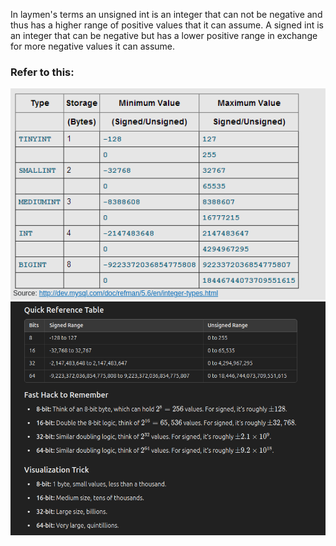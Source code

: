 In laymen's terms an unsigned int is an integer that can not be negative and thus has a higher range of positive values that it can assume. A signed int is an integer that can be negative but has a lower positive range in exchange for more negative values it can assume.

### Refer to this:

![signed-unsigned-int](https://github.com/Anyesh/explains/blob/master/assets/signed_unsigned.png?raw=true)
![alt text](image.png)
